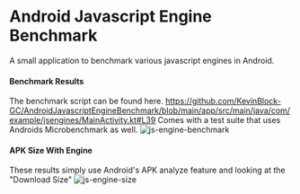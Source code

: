 # Android Javascript Engine Benchmark
A small application to benchmark various javascript engines in Android.

#### Benchmark Results
The benchmark script can be found here. https://github.com/KevinBlock-GC/AndroidJavascriptEngineBenchmark/blob/main/app/src/main/java/com/example/jsengines/MainActivity.kt#L39
Comes with a test suite that uses Androids Microbenchmark as well.
![js-engine-benchmark](https://github.com/KevinBlock-GC/AndroidJavascriptEngineBenchmark/assets/112961407/8c664078-7279-4dd3-bb1e-f388720a85f6)

#### APK Size With Engine
These results simply use Android's APK analyze feature and looking at the "Download Size"
![js-engine-size](https://github.com/KevinBlock-GC/AndroidJavascriptEngineBenchmark/assets/112961407/a003889e-4faa-41f0-8d47-af22f5da4582)
